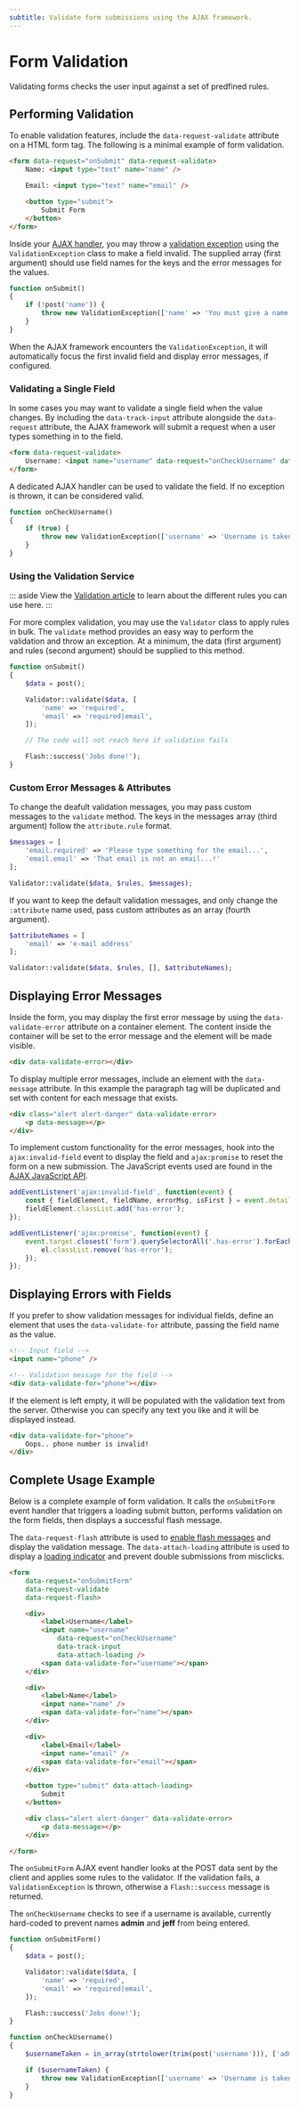 ```yaml
---
subtitle: Validate form submissions using the AJAX framework.
---
```

# Form Validation

Validating forms checks the user input against a set of predfined rules.

## Performing Validation

To enable validation features, include the `data-request-validate` attribute on a HTML form tag. The following is a minimal example of form validation.

```html
<form data-request="onSubmit" data-request-validate>
    Name: <input type="text" name="name" />

    Email: <input type="text" name="email" />

    <button type="submit">
        Submit Form
    </button>
</form>
```

Inside your [AJAX handler](../ajax/handlers.md), you may throw a [validation exception](../../extend/system/exceptions.md) using the `ValidationException` class to make a field invalid. The supplied array (first argument) should use field names for the keys and the error messages for the values.

```php
function onSubmit()
{
    if (!post('name')) {
        throw new ValidationException(['name' => 'You must give a name!']);
    }
}
```

When the AJAX framework encounters the `ValidationException`, it will automatically focus the first invalid field and display error messages, if configured.

### Validating a Single Field

In some cases you may want to validate a single field when the value changes. By including the `data-track-input` attribute alongside the `data-request` attribute, the AJAX framework will submit a request when a user types something in to the field.

```html
<form data-request-validate>
    Username: <input name="username" data-request="onCheckUsername" data-track-input />
</form>
```

A dedicated AJAX handler can be used to validate the field. If no exception is thrown, it can be considered valid.

```php
function onCheckUsername()
{
    if (true) {
        throw new ValidationException(['username' => 'Username is taken!']);
    }
}
```

### Using the Validation Service

::: aside
View the [Validation article](../../extend/services/validation.md) to learn about the different rules you can use here.
:::

For more complex validation, you may use the `Validator` class to apply rules in bulk. The `validate` method provides an easy way to perform the validation and throw an exception. At a minimum, the data (first argument) and rules (second argument) should be supplied to this method.

```php
function onSubmit()
{
    $data = post();

    Validator::validate($data, [
        'name' => 'required',
        'email' => 'required|email',
    ]);

    // The code will not reach here if validation fails

    Flash::success('Jobs done!');
}
```

### Custom Error Messages & Attributes

To change the deafult validation messages, you may pass custom messages to the `validate` method. The keys in the messages array (third argument) follow the `attribute.rule` format.

```php
$messages = [
    'email.required' => 'Please type something for the email...',
    'email.email' => 'That email is not an email...!'
];

Validator::validate($data, $rules, $messages);
```

If you want to keep the default validation messages, and only change the `:attribute` name used, pass custom attributes as an array (fourth argument).

```php
$attributeNames = [
    'email' => 'e-mail address'
];

Validator::validate($data, $rules, [], $attributeNames);
```

## Displaying Error Messages

Inside the form, you may display the first error message by using the `data-validate-error` attribute on a container element. The content inside the container will be set to the error message and the element will be made visible.

```html
<div data-validate-error></div>
```

To display multiple error messages, include an element with the `data-message` attribute. In this example the paragraph tag will be duplicated and set with content for each message that exists.

```html
<div class="alert alert-danger" data-validate-error>
    <p data-message></p>
</div>
```

To implement custom functionality for the error messages, hook into the `ajax:invalid-field` event to display the field and `ajax:promise` to reset the form on a new submission. The JavaScript events used are found in the [AJAX JavaScript API](../ajax/javascript-api.md).

```js
addEventListener('ajax:invalid-field', function(event) {
    const { fieldElement, fieldName, errorMsg, isFirst } = event.detail;
    fieldElement.classList.add('has-error');
});

addEventListener('ajax:promise', function(event) {
    event.target.closest('form').querySelectorAll('.has-error').forEach(function(el) {
        el.classList.remove('has-error');
    });
});
```

## Displaying Errors with Fields

If you prefer to show validation messages for individual fields, define an element that uses the `data-validate-for` attribute, passing the field name as the value.

```html
<!-- Input field -->
<input name="phone" />

<!-- Validation message for the field -->
<div data-validate-for="phone"></div>
```

If the element is left empty, it will be populated with the validation text from the server. Otherwise you can specify any text you like and it will be displayed instead.

```html
<div data-validate-for="phone">
    Oops.. phone number is invalid!
</div>
```

## Complete Usage Example

Below is a complete example of form validation. It calls the `onSubmitForm` event handler that triggers a loading submit button, performs validation on the form fields, then displays a successful flash message.

The `data-request-flash` attribute is used to [enable flash messages](./flash-messages.md) and display the validation message. The `data-attach-loading` attribute is used to display a [loading indicator](./loaders.md) and prevent double submissions from misclicks.

```html
<form
    data-request="onSubmitForm"
    data-request-validate
    data-request-flash>

    <div>
        <label>Username</label>
        <input name="username"
            data-request="onCheckUsername"
            data-track-input
            data-attach-loading />
        <span data-validate-for="username"></span>
    </div>

    <div>
        <label>Name</label>
        <input name="name" />
        <span data-validate-for="name"></span>
    </div>

    <div>
        <label>Email</label>
        <input name="email" />
        <span data-validate-for="email"></span>
    </div>

    <button type="submit" data-attach-loading>
        Submit
    </button>

    <div class="alert alert-danger" data-validate-error>
        <p data-message></p>
    </div>

</form>
```

The `onSubmitForm` AJAX event handler looks at the POST data sent by the client and applies some rules to the validator. If the validation fails, a `ValidationException` is thrown, otherwise a `Flash::success` message is returned.

The `onCheckUsername` checks to see if a username is available, currently hard-coded to prevent names **admin** and **jeff** from being entered.

```php
function onSubmitForm()
{
    $data = post();

    Validator::validate($data, [
        'name' => 'required',
        'email' => 'required|email',
    ]);

    Flash::success('Jobs done!');
}

function onCheckUsername()
{
    $usernameTaken = in_array(strtolower(trim(post('username'))), ['admin', 'jeff']);

    if ($usernameTaken) {
        throw new ValidationException(['username' => 'Username is taken!']);
    }
}
```
